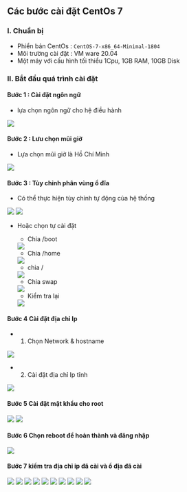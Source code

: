 ## Các bước cài đặt CentOs 7
### I. Chuẩn bị
- Phiển bản CentOs : `CentOS-7-x86_64-Minimal-1804`
- Môi trường cài đặt : VM ware 20.04
- Một máy với cấu hình tối thiểu 1Cpu, 1GB RAM, 10GB Disk
### II. Bắt đầu quá trình cài đặt
#### Bước 1 : Cài đặt ngôn ngữ 
- lựa chọn ngôn ngữ cho hệ điều hành 
<img src="../img/ce3.png">

#### Bước 2 : Lưu chọn mũi giờ 
- Lựa chọn mũi giờ là Hồ Chí Minh
<img src="../img/ce4.png">

#### Bước 3 : Tùy chỉnh phân vùng ổ đĩa
- Có thể thực hiện tùy chỉnh tự động của hệ thống
<img src="../img/ce5.png">
<img src="../img/ce6.png">

- Hoặc chọn tự cài đặt
    + Chia /boot
    <img src="../img/ce8.png">

    + Chia /home
    <img src="../img/ce10.png">

    + chia /
    <img src="../img/ce11.png">

    + Chia swap 
    <img src="../img/ce12.png">

    + Kiểm tra lại 
    <img src="../img/ce13.png">

#### Bước 4 Cài đặt địa chỉ Ip 
- 1. Chọn Network & hostname
<img src="../img/ce9.png">


- 2. Cài đặt địa chỉ Ip tĩnh 
<img src="../img/ce10.png">

#### Bước 5 Cài đặt mật khẩu cho root
<img src="../img/ce11.png">
<img src="../img/ce12.png">


#### Bước 6 Chọn reboot để hoàn thành và đăng nhập
<img src="../img/ce13.png">

#### Bước 7 kiểm tra địa chỉ ip đã cài và ổ địa đã cài
<img src="../img/ce14.png">
<img src="../img/ce15.png">
<img src="../img/ce16.png">
<img src="../img/ce17.png">
<img src="../img/ce18.png">
<img src="../img/ce19.png">
<img src="../img/ce20.png">
<img src="../img/ce21.png">
<img src="../img/ce22.png">
<img src="../img/ce23.png">

